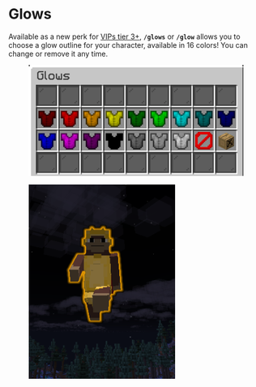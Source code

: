 # Glows

Available as a new perk for [VIPs tier 3+](broken-reference), **`/glows`** or **`/glow`** allows you to choose a glow outline for your character, available in 16 colors! You can change or remove it any time.

<div><figure><img src="../../.gitbook/assets/image (7).png" alt=""><figcaption></figcaption></figure> <figure><img src="../../.gitbook/assets/image (8).png" alt=""><figcaption></figcaption></figure></div>
